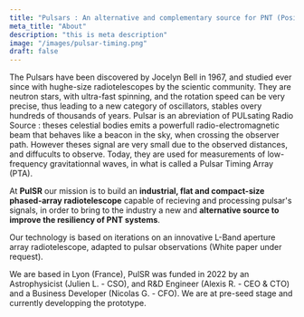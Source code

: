 ```yaml
---
title: "Pulsars : An alternative and complementary source for PNT (Position Navigation and Timing) solutions"
meta_title: "About"
description: "this is meta description"
image: "/images/pulsar-timing.png"
draft: false
---
```

The Pulsars have been discovered by Jocelyn Bell in 1967, and studied ever since with hughe-size radiotelescopes by the scientic community.
They are neutron stars, with ultra-fast spinning, and the rotation speed can be very precise, thus leading to a new category of oscillators, stables overy hundreds of thousands of years.
Pulsar is an abreviation of PULsating Radio Source : theses celestial bodies emits a powerfull radio-electromagnetic beam that behaves like a beacon in the sky, when crossing the observer path.
However theses signal are very small due to the observed distances, and diffucults to observe.
Today, they are used for measurements of low-frequency gravitationnal waves, in what is called a Pulsar Timing Array (PTA).

At **PulSR** our mission is to build an **industrial, flat and compact-size phased-array radiotelescope**  capable of recieving and processing pulsar's signals, in order to bring to the industry a new and **alternative source to improve the resiliency of PNT systems**.

Our technology is based on iterations on an innovative L-Band aperture array radiotelescope, adapted to pulsar observations (White paper under request).

We are based in Lyon (France), PulSR was funded in 2022 by an Astrophysicist (Julien L. - CSO), and R&D Engineer (Alexis R. - CEO & CTO) and a Business Developer (Nicolas G. - CFO). We are at pre-seed stage and currently developping the prototype.
